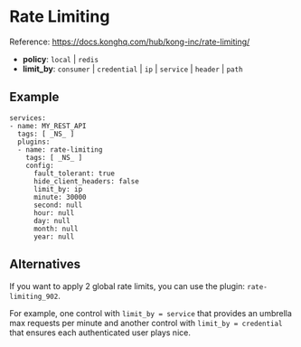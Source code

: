 # Rate Limiting

Reference: https://docs.konghq.com/hub/kong-inc/rate-limiting/

- **policy**: `local` | `redis`
- **limit_by**: `consumer` | `credential` | `ip` | `service` | `header` | `path`

## Example

```
services:
- name: MY_REST_API
  tags: [ _NS_ ]
  plugins:
  - name: rate-limiting
    tags: [ _NS_ ]
    config:
      fault_tolerant: true
      hide_client_headers: false
      limit_by: ip
      minute: 30000
      second: null
      hour: null
      day: null
      month: null
      year: null
```

## Alternatives

If you want to apply 2 global rate limits, you can use the plugin: `rate-limiting_902`.

For example, one control with `limit_by = service` that provides an umbrella max requests per minute and another control with `limit_by = credential` that ensures each authenticated user plays nice.
